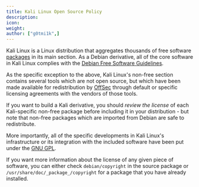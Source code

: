 ```yaml
---
title: Kali Linux Open Source Policy
description:
icon:
weight:
author: ["g0tmi1k",]
---
```


Kali Linux is a Linux distribution that aggregates thousands of free software [packages](https://pkg.kali.org/) in its main section. As a Debian derivative, all of the core software in Kali Linux complies with the [Debian Free Software Guidelines](https://www.debian.org/social_contract#guidelines).

As the specific exception to the above, Kali Linux's non-free section contains several tools which are not open source, but which have been made available for redistribution by [OffSec](https://www.offsec.com/?utm_source=kali&utm_medium=web&utm_campaign=docs) through default or specific licensing agreements with the vendors of those tools.

If you want to build a Kali derivative, you should _review the license_ of each Kali-specific non-free package before including it in your distribution - but note that non-free packages which are imported from Debian are safe to redistribute.

More importantly, all of the specific developments in Kali Linux's infrastructure or its integration with the included software have been put under the [GNU GPL](http://www.gnu.org/licenses/gpl.html).

If you want more information about the license of any given piece of software, you can either check `debian/copyright` in the source package or `/usr/share/doc/_package_/copyright` for a package that you have already installed.
